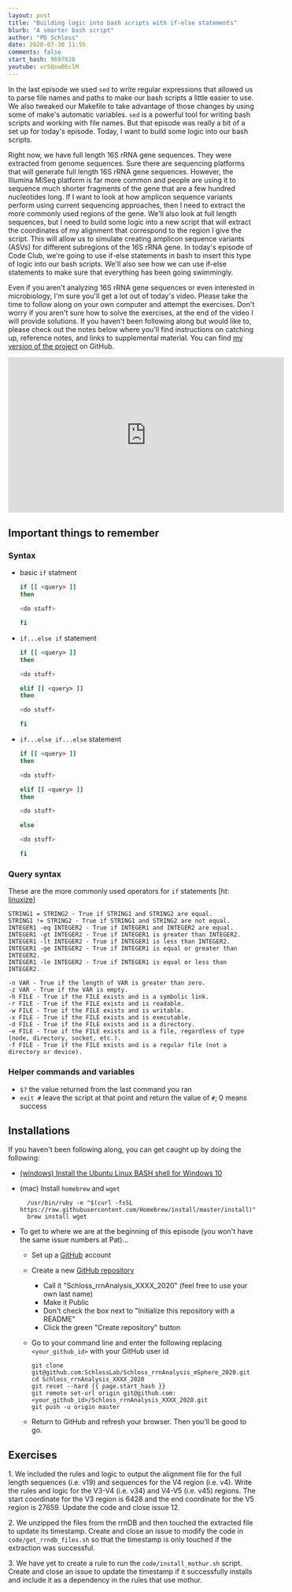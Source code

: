 ```yaml
---
layout: post
title: "Building logic into bash scripts with if-else statements"
blurb: "A smarter bash script"
author: "PD Schloss"
date: 2020-07-30 11:55
comments: false
start_hash: 9697028
youtube: xrSQsw0EclM
---
```


In the last episode we used `sed` to write regular expressions that allowed us to parse file names and paths to make our bash scripts a little easier to use. We also tweaked our Makefile to take advantage of those changes by using some of make's automatic variables. `sed` is a powerful tool for writing bash scripts and working with file names. But that episode was really a bit of a set up for today's episode. Today, I want to build some logic into our bash scripts.

Right now, we have full length 16S rRNA gene sequences. They were extracted from genome sequences. Sure there are sequencing platforms that will generate full length 16S rRNA gene sequences. However, the Illumina MiSeq platform is far more common and people are using it to sequence much shorter fragments of the gene that are a few hundred nucleotides long. If I want to look at how amplicon sequence variants perform using current sequencing approaches, then I need to extract the more commonly used regions of the gene. We'll also look at full length sequences, but I need to build some logic into a new script that will extract the coordinates of my alignment that correspond to the region I give the script. This will allow us to simulate creating amplicon sequence variants (ASVs) for different subregions of the 16S rRNA gene. In today's episode of Code Club, we're going to use if-else statements in bash to insert this type of logic into our bash scripts. We'll also see how we can use if-else statements to make sure that everything has been going swimmingly.

Even if you aren't analyzing 16S rRNA gene sequences or even interested in microbiology, I'm sure you'll get a lot out of today's video. Please take the time to follow along on your own computer and attempt the exercises. Don't worry if you aren't sure how to solve the exercises, at the end of the video I will provide solutions. If you haven't been following along but would like to, please check out the notes below where you'll find instructions on catching up, reference notes, and links to supplemental material. You can find [my version of the project](https://github.com/SchlossLab/Schloss_rrnAnalysis_mSphere_2020) on GitHub.

<iframe style="margin: 0 auto;display:block;" width="560" height="315" src="https://www.youtube.com/embed/{{ page.youtube }}" frameborder="0" allow="accelerometer; autoplay; encrypted-media; gyroscope; picture-in-picture" allowfullscreen></iframe>


## Important things to remember

### Syntax

* basic `if` statment

	```bash
	if [[ <query> ]]
	then

	<do stuff>

	fi
	```

* `if...else if` statement

	```bash
	if [[ <query> ]]
	then

	<do stuff>

	elif [[ <query> ]]
	then

	<do stuff>

	fi
	```

* `if...else if...else` statement

	```bash
	if [[ <query> ]]
	then

	<do stuff>

	elif [[ <query> ]]
	then

	<do stuff>

	else

	<do stuff>

	fi
	```

### Query syntax

These are the more commonly used operators for `if` statements [ht: [linuxize](https://linuxize.com/post/bash-if-else-statement/#test-operators)]

```
STRING1 = STRING2 - True if STRING1 and STRING2 are equal.
STRING1 != STRING2 - True if STRING1 and STRING2 are not equal.
INTEGER1 -eq INTEGER2 - True if INTEGER1 and INTEGER2 are equal.
INTEGER1 -gt INTEGER2 - True if INTEGER1 is greater than INTEGER2.
INTEGER1 -lt INTEGER2 - True if INTEGER1 is less than INTEGER2.
INTEGER1 -ge INTEGER2 - True if INTEGER1 is equal or greater than INTEGER2.
INTEGER1 -le INTEGER2 - True if INTEGER1 is equal or less than INTEGER2.

-n VAR - True if the length of VAR is greater than zero.
-z VAR - True if the VAR is empty.
-h FILE - True if the FILE exists and is a symbolic link.
-r FILE - True if the FILE exists and is readable.
-w FILE - True if the FILE exists and is writable.
-x FILE - True if the FILE exists and is executable.
-d FILE - True if the FILE exists and is a directory.
-e FILE - True if the FILE exists and is a file, regardless of type (node, directory, socket, etc.).
-f FILE - True if the FILE exists and is a regular file (not a directory or device).
```



### Helper commands and variables

* `$?` the value returned from the last command you ran
* `exit #` leave the script at that point and return the value of `#`; 0 means success



## Installations

If you haven't been following along, you can get caught up by doing the following:

* [(windows) Install the Ubuntu Linux BASH shell for Windows 10](https://itsfoss.com/install-bash-on-windows/)
* (mac) Install `homebrew` and `wget`
  ```
	/usr/bin/ruby -e "$(curl -fsSL https://raw.githubusercontent.com/Homebrew/install/master/install)"
	brew install wget
	```

* To get to where we are at the beginning of this episode (you won't have the same issue numbers at Pat)...
  - Set up a [GitHub](https://www.github.com) account
  - Create a new [GitHub repository](https://github.com/new)
    - Call it "Schloss_rrnAnalysis_XXXX_2020" (feel free to use your own last name)
    - Make it Public
    - Don't check the box next to "Initialize this repository with a README"
    - Click the green "Create repository" button
  - Go to your command line and enter the following replacing `<your_github_id>` with your GitHub user id

		git clone git@github.com:SchlossLab/Schloss_rrnAnalysis_mSphere_2020.git
		cd Schloss_rrnAnalysis_XXXX_2020
		git reset --hard {{ page.start_hash }}
		git remote set-url origin git@github.com:<your_github_id>/Schloss_rrnAnalysis_XXXX_2020.git
		git push -u origin master  

  - Return to GitHub and refresh your browser. Then you'll be good to go.


## Exercises

1\. We included the rules and logic to output the alignment file for the full length sequences (i.e. v19) and sequences for the V4 region (i.e. v4). Write the rules and logic for the V3-V4 (i.e. v34) and V4-V5 (i.e. v45) regions. The start coordinate for the V3 region is 6428 and the end coordinate for the V5 region is 27659. Update the code and close issue 12.


2\. We unzipped the files from the rrnDB and then touched the extracted file to update its timestamp. Create and close an issue to modify the code in `code/get_rrndb_files.sh` so that the timestamp is only touched if the extraction was successful.


3\. We have yet to create a rule to run the `code/install_mothur.sh` script. Create and close an issue to update the timestamp if it successfully installs and include it as a dependency in the rules that use mothur.
